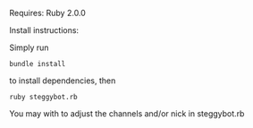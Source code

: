 Requires: Ruby 2.0.0

Install instructions:

Simply run 

`bundle install`

to install dependencies, then 

`ruby steggybot.rb`

You may with to adjust the channels and/or nick in steggybot.rb
